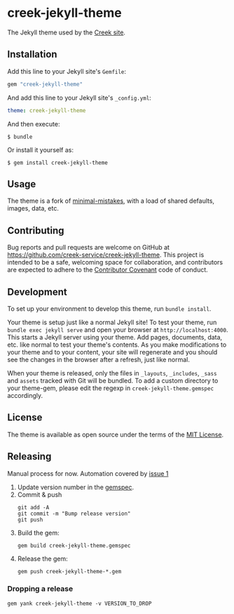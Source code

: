 # creek-jekyll-theme

The Jekyll theme used by the [Creek site](https://www.creekservice.org).

## Installation

Add this line to your Jekyll site's `Gemfile`:

```ruby
gem "creek-jekyll-theme"
```

And add this line to your Jekyll site's `_config.yml`:

```yaml
theme: creek-jekyll-theme
```

And then execute:

```shell
$ bundle
```

Or install it yourself as:

```shell
$ gem install creek-jekyll-theme
```
## Usage

The theme is a fork of [minimal-mistakes](https://github.com/mmistakes/minimal-mistakes), with a load of shared
defaults, images, data, etc.

## Contributing

Bug reports and pull requests are welcome on GitHub at https://github.com/creek-service/creek-jekyll-theme. 
This project is intended to be a safe, welcoming space for collaboration, and contributors are expected to adhere
to the [Contributor Covenant](https://www.contributor-covenant.org/) code of conduct.

## Development

To set up your environment to develop this theme, run `bundle install`.

Your theme is setup just like a normal Jekyll site! To test your theme, run `bundle exec jekyll serve` and open 
your browser at `http://localhost:4000`. This starts a Jekyll server using your theme. Add pages, documents, data, etc. 
like normal to test your theme's contents. As you make modifications to your theme and to your content, 
your site will regenerate and you should see the changes in the browser after a refresh, just like normal.

When your theme is released, only the files in `_layouts`, `_includes`, `_sass` and `assets` tracked with Git will be bundled.
To add a custom directory to your theme-gem, please edit the regexp in `creek-jekyll-theme.gemspec` accordingly.

## License

The theme is available as open source under the terms of the [MIT License](https://opensource.org/licenses/MIT).

## Releasing

Manual process for now. Automation covered by [issue 1](https://github.com/creek-service/creek-jekyll-theme/issues/1)

1. Update version number in the [gemspec](creek-jekyll-theme.gemspec).
2. Commit & push
   ```shell
   git add -A
   git commit -m "Bump release version"
   git push 
   ```
3. Build the gem:
   ```shell
   gem build creek-jekyll-theme.gemspec
   ```
4. Release the gem:
   ```shell
   gem push creek-jekyll-theme-*.gem
   ```

### Dropping a release

```shell
gem yank creek-jekyll-theme -v VERSION_TO_DROP  
```